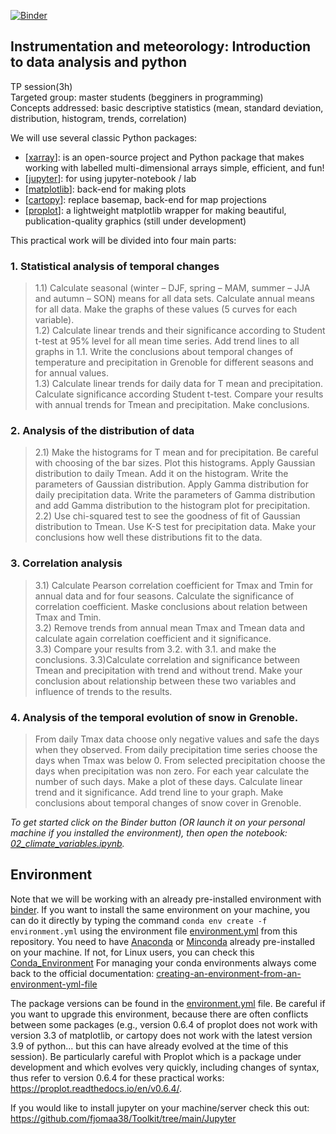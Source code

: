 [![Binder](https://mybinder.org/badge_logo.svg)](https://mybinder.org/v2/gh/fjomaa38/TP_master.git/main)
## Instrumentation and meteorology: Introduction to data analysis and python

TP session(3h)
<br> Targeted group: master students (begginers in programming) 
<br> Concepts addressed: basic descriptive statistics (mean, standard deviation, distribution, histogram, trends, correlation)

We will use several classic Python packages:

- [[xarray](http://xarray.pydata.org/en/stable/)]: is an open-source project and Python package that makes working with labelled multi-dimensional arrays simple, efficient, and fun!
- [[jupyter](https://jupyter.org/)]: for using jupyter-notebook / lab
- [[matplotlib](https://matplotlib.org/)]: back-end for making plots
- [[cartopy](https://scitools.org.uk/cartopy/docs/latest/)]: replace basemap, back-end for map projections
- [[proplot](https://proplot.readthedocs.io/en/stable/)]: a lightweight matplotlib wrapper for making beautiful, publication-quality graphics (still under development)

This practical work will be divided into four main parts:

### 1. Statistical analysis of temporal changes

> 1.1) Calculate seasonal (winter – DJF, spring – MAM, summer – JJA and autumn – SON) means for all data sets. Calculate annual means for all data. Make the graphs of these values (5 curves for each variable). 
<br>1.2) Calculate linear trends and their significance according to Student t-test at 95% level for all mean time series. Add trend lines to all graphs in 1.1. Write the conclusions about temporal changes of temperature and precipitation in Grenoble for different seasons and for annual values. 
<br>1.3) Calculate linear trends for daily data for T mean and precipitation. Calculate significance according Student t-test. Compare your results with annual trends for Tmean and precipitation. Make conclusions.

### 2. Analysis of the distribution of data
>2.1) Make the histograms for T mean and for precipitation. Be careful with choosing of the bar sizes. Plot this histograms. Apply Gaussian distribution to daily Tmean. Add it on the histogram. Write the parameters of Gaussian distribution. Apply Gamma distribution for daily precipitation data. Write the parameters of Gamma distribution and add Gamma distribution to the histogram plot for precipitation.
<br>2.2) Use chi-squared test to see the goodness of fit of Gaussian distribution to Tmean. Use K-S test for precipitation data. Make your conclusions how well these distributions fit to the data.

### 3. Correlation analysis
>3.1) Calculate Pearson correlation coefficient for Tmax and Tmin for annual data and for four seasons. Calculate the significance of correlation coefficient. Maske conclusions about relation between Tmax and Tmin.
<br>3.2) Remove trends from annual mean Tmax and Tmean data and calculate again correlation coefficient and it significance.
<br>3.3) Compare your results from 3.2. with 3.1. and make the conclusions.
3.3)Calculate correlation and significance between Tmean and precipitation with trend and without trend. Make your conclusion about relationship between these two variables and influence of trends to the results.

### 4.  Analysis of the temporal evolution of snow in Grenoble.
>From daily Tmax data choose only negative values and safe the days when they observed. From daily precipitation time series choose the days when Tmax was below 0. From selected precipitation choose the days when precipitation was non zero. For each year calculate the number of such days. Make a plot of these days. Calculate linear trend and it significance. Add trend line to your graph. Make conclusions about temporal changes of snow cover in Grenoble.  


*To get started click on the Binder button (OR launch it on your personal machine if you installed the environment), then open the notebook: [02_climate_variables.ipynb](02_climate_variables.ipynb).*

## Environment

Note that we will be working with an already pre-installed environment with [binder](https://mybinder.org/). If you want to install the same environment on your machine, you can do it directly by typing the command `conda env create -f environment.yml` using the environment file [environment.yml](environment.yml) from this repository. You need to have [Anaconda](https://www.anaconda.com/products/individual) or [Minconda](https://docs.conda.io/en/latest/miniconda.html) already pre-installed on your machine. If not, for Linux users, you can check this [Conda_Environment](https://github.com/fjomaa38/Toolkit/tree/main/Conda_Environment) For managing your conda environments always come back to the official documentation: [creating-an-environment-from-an-environment-yml-file](https://docs.conda.io/projects/conda/en/latest/user-guide/tasks/manage-environments.html#creating-an-environment-from-an-environment-yml-file.) 

The package versions can be found in the [environment.yml](environment.yml) file. Be careful if you want to upgrade this environment, because there are often conflicts between some packages (e.g., version 0.6.4 of proplot does not work with version 3.3 of matplotlib, or cartopy does not work with the latest version 3.9 of python... but this can have already evolved at the time of this session). Be particularly careful with Proplot which is a package under development and which evolves very quickly, including changes of syntax, thus refer to version 0.6.4 for these practical works: https://proplot.readthedocs.io/en/v0.6.4/.

If you would like to install jupyter on your machine/server check this out: https://github.com/fjomaa38/Toolkit/tree/main/Jupyter
